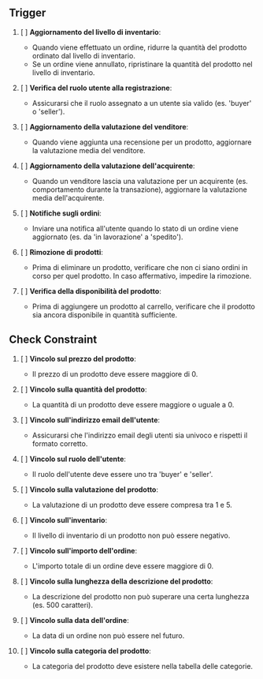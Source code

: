## Trigger

1. [ ] **Aggiornamento del livello di inventario**:
   - Quando viene effettuato un ordine, ridurre la quantità del prodotto ordinato dal livello di inventario.
   - Se un ordine viene annullato, ripristinare la quantità del prodotto nel livello di inventario.

2. [ ] **Verifica del ruolo utente alla registrazione**:
   - Assicurarsi che il ruolo assegnato a un utente sia valido (es. 'buyer' o 'seller').

3. [ ] **Aggiornamento della valutazione del venditore**:
   - Quando viene aggiunta una recensione per un prodotto, aggiornare la valutazione media del venditore.

4. [ ] **Aggiornamento della valutazione dell'acquirente**:
   - Quando un venditore lascia una valutazione per un acquirente (es. comportamento durante la transazione), aggiornare la valutazione media dell'acquirente.

5. [ ] **Notifiche sugli ordini**:
   - Inviare una notifica all'utente quando lo stato di un ordine viene aggiornato (es. da 'in lavorazione' a 'spedito').

6. [ ] **Rimozione di prodotti**:
   - Prima di eliminare un prodotto, verificare che non ci siano ordini in corso per quel prodotto. In caso affermativo, impedire la rimozione.

7. [ ] **Verifica della disponibilità del prodotto**:
   - Prima di aggiungere un prodotto al carrello, verificare che il prodotto sia ancora disponibile in quantità sufficiente.

## Check Constraint

1. [ ] **Vincolo sul prezzo del prodotto**:
   - Il prezzo di un prodotto deve essere maggiore di 0.

2. [ ] **Vincolo sulla quantità del prodotto**:
   - La quantità di un prodotto deve essere maggiore o uguale a 0.

3. [ ] **Vincolo sull'indirizzo email dell'utente**:
   - Assicurarsi che l'indirizzo email degli utenti sia univoco e rispetti il formato corretto.

4. [ ] **Vincolo sul ruolo dell'utente**:
   - Il ruolo dell'utente deve essere uno tra 'buyer' e 'seller'.

5. [ ] **Vincolo sulla valutazione del prodotto**:
   - La valutazione di un prodotto deve essere compresa tra 1 e 5.

6. [ ] **Vincolo sull'inventario**:
   - Il livello di inventario di un prodotto non può essere negativo.

7. [ ] **Vincolo sull'importo dell'ordine**:
   - L'importo totale di un ordine deve essere maggiore di 0.

8. [ ] **Vincolo sulla lunghezza della descrizione del prodotto**:
   - La descrizione del prodotto non può superare una certa lunghezza (es. 500 caratteri).

9. [ ] **Vincolo sulla data dell'ordine**:
   - La data di un ordine non può essere nel futuro.

10. [ ] **Vincolo sulla categoria del prodotto**:
    - La categoria del prodotto deve esistere nella tabella delle categorie.